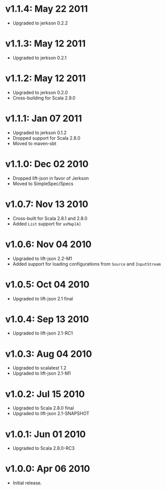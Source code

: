 v1.1.4: May 22 2011
===================

* Upgraded to jerkson 0.2.2

v1.1.3: May 12 2011
===================

* Upgraded to jerkson 0.2.1

v1.1.2: May 12 2011
===================

* Upgraded to jerkson 0.2.0
* Cross-building for Scala 2.9.0

v1.1.1: Jan 07 2011
===================

* Upgraded to jerkson 0.1.2
* Dropped support for Scala 2.8.0
* Moved to maven-sbt

v1.1.0: Dec 02 2010
===================

* Dropped lift-json in favor of Jerkson
* Moved to SimpleSpec/Specs

v1.0.7: Nov 13 2010
===================

* Cross-built for Scala 2.8.1 and 2.8.0
* Added `List` support for `asMap[A]`

v1.0.6: Nov 04 2010
===================

* Upgraded to lift-json 2.2-M1
* Added support for loading configurations from `Source` and `InputStream`

v1.0.5: Oct 04 2010
===================

* Upgraded to lift-json 2.1 final

v1.0.4: Sep 13 2010
===================

* Upgraded to lift-json 2.1-RC1

v1.0.3: Aug 04 2010
===================

* Upgraded to scalatest 1.2
* Upgraded to lift-json 2.1-M1

v1.0.2: Jul 15 2010
===================

* Upgraded to Scala 2.8.0 final
* Upgraded to lift-json 2.1-SNAPSHOT

v1.0.1: Jun 01 2010
===================

* Upgraded to Scala 2.8.0-RC3

v1.0.0: Apr 06 2010
===================

* Initial release.
